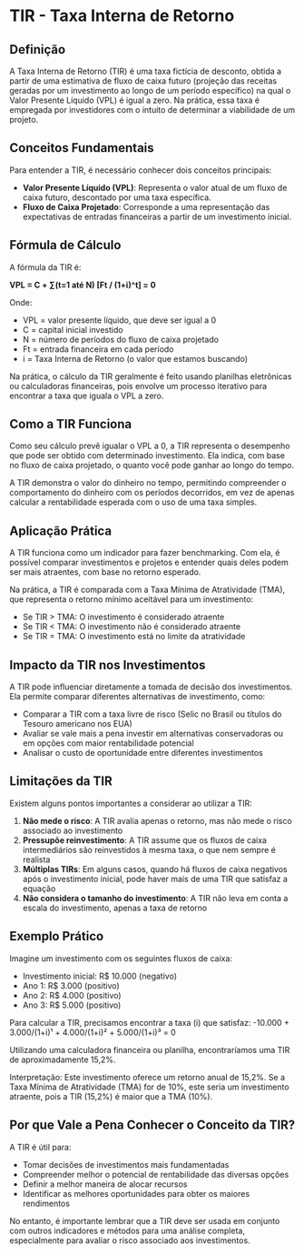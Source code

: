 # TIR - Taxa Interna de Retorno

## Definição
A Taxa Interna de Retorno (TIR) é uma taxa fictícia de desconto, obtida a partir de uma estimativa de fluxo de caixa futuro (projeção das receitas geradas por um investimento ao longo de um período específico) na qual o Valor Presente Líquido (VPL) é igual a zero. Na prática, essa taxa é empregada por investidores com o intuito de determinar a viabilidade de um projeto.

## Conceitos Fundamentais
Para entender a TIR, é necessário conhecer dois conceitos principais:
- **Valor Presente Líquido (VPL)**: Representa o valor atual de um fluxo de caixa futuro, descontado por uma taxa específica.
- **Fluxo de Caixa Projetado**: Corresponde a uma representação das expectativas de entradas financeiras a partir de um investimento inicial.

## Fórmula de Cálculo
A fórmula da TIR é:

**VPL = C + ∑(t=1 até N) [Ft / (1+i)^t] = 0**

Onde:
- VPL = valor presente líquido, que deve ser igual a 0
- C = capital inicial investido
- N = número de períodos do fluxo de caixa projetado
- Ft = entrada financeira em cada período
- i = Taxa Interna de Retorno (o valor que estamos buscando)

Na prática, o cálculo da TIR geralmente é feito usando planilhas eletrônicas ou calculadoras financeiras, pois envolve um processo iterativo para encontrar a taxa que iguala o VPL a zero.

## Como a TIR Funciona
Como seu cálculo prevê igualar o VPL a 0, a TIR representa o desempenho que pode ser obtido com determinado investimento. Ela indica, com base no fluxo de caixa projetado, o quanto você pode ganhar ao longo do tempo.

A TIR demonstra o valor do dinheiro no tempo, permitindo compreender o comportamento do dinheiro com os períodos decorridos, em vez de apenas calcular a rentabilidade esperada com o uso de uma taxa simples.

## Aplicação Prática
A TIR funciona como um indicador para fazer benchmarking. Com ela, é possível comparar investimentos e projetos e entender quais deles podem ser mais atraentes, com base no retorno esperado.

Na prática, a TIR é comparada com a Taxa Mínima de Atratividade (TMA), que representa o retorno mínimo aceitável para um investimento:
- Se TIR > TMA: O investimento é considerado atraente
- Se TIR < TMA: O investimento não é considerado atraente
- Se TIR = TMA: O investimento está no limite da atratividade

## Impacto da TIR nos Investimentos
A TIR pode influenciar diretamente a tomada de decisão dos investimentos. Ela permite comparar diferentes alternativas de investimento, como:
- Comparar a TIR com a taxa livre de risco (Selic no Brasil ou títulos do Tesouro americano nos EUA)
- Avaliar se vale mais a pena investir em alternativas conservadoras ou em opções com maior rentabilidade potencial
- Analisar o custo de oportunidade entre diferentes investimentos

## Limitações da TIR
Existem alguns pontos importantes a considerar ao utilizar a TIR:
1. **Não mede o risco**: A TIR avalia apenas o retorno, mas não mede o risco associado ao investimento
2. **Pressupõe reinvestimento**: A TIR assume que os fluxos de caixa intermediários são reinvestidos à mesma taxa, o que nem sempre é realista
3. **Múltiplas TIRs**: Em alguns casos, quando há fluxos de caixa negativos após o investimento inicial, pode haver mais de uma TIR que satisfaz a equação
4. **Não considera o tamanho do investimento**: A TIR não leva em conta a escala do investimento, apenas a taxa de retorno

## Exemplo Prático
Imagine um investimento com os seguintes fluxos de caixa:
- Investimento inicial: R$ 10.000 (negativo)
- Ano 1: R$ 3.000 (positivo)
- Ano 2: R$ 4.000 (positivo)
- Ano 3: R$ 5.000 (positivo)

Para calcular a TIR, precisamos encontrar a taxa (i) que satisfaz:
-10.000 + 3.000/(1+i)¹ + 4.000/(1+i)² + 5.000/(1+i)³ = 0

Utilizando uma calculadora financeira ou planilha, encontraríamos uma TIR de aproximadamente 15,2%.

Interpretação: Este investimento oferece um retorno anual de 15,2%. Se a Taxa Mínima de Atratividade (TMA) for de 10%, este seria um investimento atraente, pois a TIR (15,2%) é maior que a TMA (10%).

## Por que Vale a Pena Conhecer o Conceito da TIR?
A TIR é útil para:
- Tomar decisões de investimentos mais fundamentadas
- Compreender melhor o potencial de rentabilidade das diversas opções
- Definir a melhor maneira de alocar recursos
- Identificar as melhores oportunidades para obter os maiores rendimentos

No entanto, é importante lembrar que a TIR deve ser usada em conjunto com outros indicadores e métodos para uma análise completa, especialmente para avaliar o risco associado aos investimentos.
